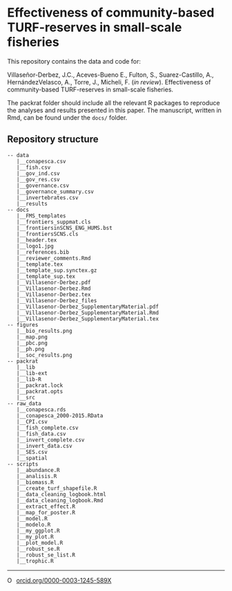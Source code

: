 # Effectiveness of community-based TURF-reserves in small-scale fisheries

This repository contains the data and code for:

Villaseñor-Derbez, J.C., Aceves-Bueno E., Fulton, S., Suarez-Castillo, A., HernándezVelasco, A., Torre, J., Micheli, F. (*in review*). Effectiveness of community-based TURF-reserves in small-scale fisheries.

The packrat folder should include all the relevant R packages to reproduce the analyses and results presented in this paper. The manuscript, written in Rmd, can be found under the `docs/` folder.

## Repository structure 

```
-- data
   |__conapesca.csv
   |__fish.csv
   |__gov_ind.csv
   |__gov_res.csv
   |__governance.csv
   |__governance_summary.csv
   |__invertebrates.csv
   |__results
-- docs
   |__FMS_templates
   |__frontiers_suppmat.cls
   |__frontiersinSCNS_ENG_HUMS.bst
   |__frontiersSCNS.cls
   |__header.tex
   |__logo1.jpg
   |__references.bib
   |__reviewer_comments.Rmd
   |__template.tex
   |__template_sup.synctex.gz
   |__template_sup.tex
   |__Villasenor-Derbez.pdf
   |__Villasenor-Derbez.Rmd
   |__Villasenor-Derbez.tex
   |__Villasenor-Derbez_files
   |__Villasenor-Derbez_SupplementaryMaterial.pdf
   |__Villasenor-Derbez_SupplementaryMaterial.Rmd
   |__Villasenor-Derbez_SupplementaryMaterial.tex
-- figures
   |__bio_results.png
   |__map.png
   |__pbc.png
   |__ph.png
   |__soc_results.png
-- packrat
   |__lib
   |__lib-ext
   |__lib-R
   |__packrat.lock
   |__packrat.opts
   |__src
-- raw_data
   |__conapesca.rds
   |__conapesca_2000-2015.RData
   |__CPI.csv
   |__fish_complete.csv
   |__fish_data.csv
   |__invert_complete.csv
   |__invert_data.csv
   |__SES.csv
   |__spatial
-- scripts
   |__abundance.R
   |__analisis.R
   |__biomass.R
   |__create_turf_shapefile.R
   |__data_cleaning_logbook.html
   |__data_cleaning_logbook.Rmd
   |__extract_effect.R
   |__map_for_poster.R
   |__model.R
   |__modelo.R
   |__my_ggplot.R
   |__my_plot.R
   |__plot_model.R
   |__robust_se.R
   |__robust_se_list.R
   |__trophic.R
```

--------- 

<a href="https://orcid.org/0000-0003-1245-589X" target="orcid.widget" rel="noopener noreferrer" style="vertical-align:top;"><img src="https://orcid.org/sites/default/files/images/orcid_16x16.png" style="width:1em;margin-right:.5em;" alt="ORCID iD icon">orcid.org/0000-0003-1245-589X</a>

